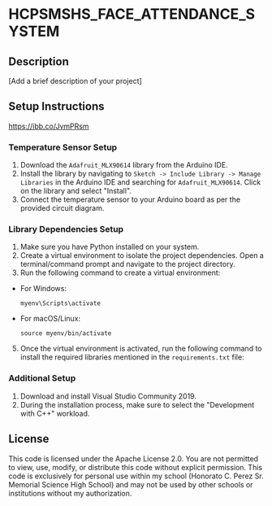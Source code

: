 # HCPSMSHS_FACE_ATTENDANCE_SYSTEM

## Description
[Add a brief description of your project]

## Setup Instructions
https://ibb.co/JvmPRsm

### Temperature Sensor Setup
1. Download the `Adafruit_MLX90614` library from the Arduino IDE.
2. Install the library by navigating to `Sketch -> Include Library -> Manage Libraries` in the Arduino IDE and searching for `Adafruit_MLX90614`. Click on the library and select "Install".
3. Connect the temperature sensor to your Arduino board as per the provided circuit diagram.

### Library Dependencies Setup
1. Make sure you have Python installed on your system.
2. Create a virtual environment to isolate the project dependencies. Open a terminal/command prompt and navigate to the project directory.
3. Run the following command to create a virtual environment:

- For Windows:
  ```
  myenv\Scripts\activate
  ```
- For macOS/Linux:
  ```
  source myenv/bin/activate
  ```
5. Once the virtual environment is activated, run the following command to install the required libraries mentioned in the `requirements.txt` file:

### Additional Setup
1. Download and install Visual Studio Community 2019.
2. During the installation process, make sure to select the "Development with C++" workload.


## License
This code is licensed under the Apache License 2.0. You are not permitted to view, use, modify, or distribute this code without explicit permission. This code is exclusively for personal use within my school (Honorato C. Perez Sr. Memorial Science High School) and may not be used by other schools or institutions without my authorization.

